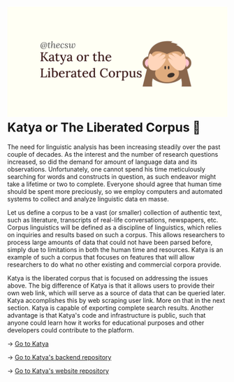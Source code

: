 ![preview](./preview.png)
Katya or The Liberated Corpus 🙈
===============================

The need for linguistic analysis has been increasing steadily over the
past couple of decades. As the interest and the number of research
questions increased, so did the demand for amount of language data and
its observations. Unfortunately, one cannot spend his time meticulously
searching for words and constructs in question, as such endeavor might
take a lifetime or two to complete. Everyone should agree that human
time should be spent more preciously, so we employ computers and
automated systems to collect and analyze linguistic data en masse.

Let us define a corpus to be a vast (or smaller) collection of authentic
text, such as literature, transcripts of real-life conversations,
newspapers, etc. Corpus linguistics will be defined as a discipline of
linguistics, which relies on inquiries and results based on such a
corpus. This allows researchers to process large amounts of data that
could not have been parsed before, simply due to limitations in both the
human time and resources. Katya is an example of such a corpus that
focuses on features that will allow researchers to do what no other
existing and commercial corpora provide.

Katya is the liberated corpus that is focused on addressing the issues
above. The big difference of Katya is that it allows users to provide
their own web link, which will serve as a source of data that can be
queried later. Katya accomplishes this by web scraping user link. More
on that in the next section. Katya is capable of exporting complete
search results. Another advantage is that Katya\'s code and
infrastructure is public, such that anyone could learn how it works for
educational purposes and other developers could contribute to the
platform.

-\> [Go to Katya](https://katya.sandyuraz.com)

-\> [Go to Katya\'s backend
repository](https://github.com/thecsw/katya-dev)

-\> [Go to Katya\'s website repository](https://github.com/thecsw/katya)
